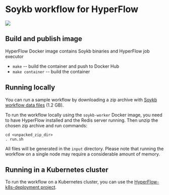 # Soykb workflow for HyperFlow

[![](https://images.microbadger.com/badges/version/hyperflowwms/soykb-workflow-worker.svg)](https://microbadger.com/images/hyperflowwms/soykb-workflow-worker "Get your own version badge on microbadger.com")

## Build and publish image
HyperFlow Docker image contains Soykb binaries and HyperFlow job executor
- `make` -- build the container and push to Docker Hub
- `make container` -- build the container

## Running locally

You can run a sample workflow by downloading a zip archive with [Soykb workflow data files](https://drive.google.com/open?id=1p-P_aJaOC48kTWWg2hgkoF4MIu2uaHvY) (1.2 GB).

To run the workflow locally using the `soykb-worker` Docker image, you need to have HyperFlow installed and the Redis server running. Then unzip the chosen zip archive and run commands:

```
cd <unpacked_zip_dir>
. run.sh
```
All files will be generated in the `input` directory. Please note that running the workflow on a single node may require a considerable amount of memory.

## Running in a Kubernetes cluster

To run the workflow on a Kubernetes cluster, you can use the [HyperFlow-k8s-deployment project](https://github.com/hyperflow-wms/hyperflow-k8s-deployment). 
